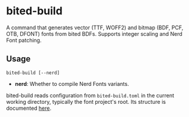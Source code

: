 # bited-build

A command that generates vector (TTF, WOFF2) and bitmap (BDF, PCF, OTB, DFONT)
fonts from bited BDFs. Supports integer scaling and Nerd Font patching.

## Usage

```
bited-build [--nerd]
```

- **nerd**: Whether to compile Nerd Fonts variants.

bited-build reads configuration from `bited-build.toml` in the current working
directory, typically the font project's root. Its structure is documented
[here](bited-build.toml).

